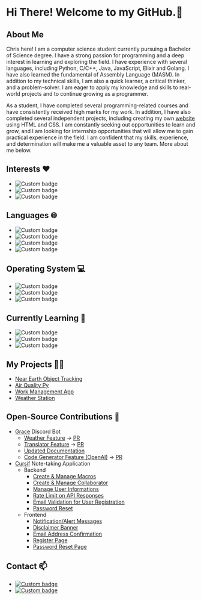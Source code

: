 # Hi There! Welcome to my GitHub.👋

## About Me
Chris here! I am a computer science student currently pursuing a Bachelor of Science degree. I have a strong passion for programming and a deep interest in learning and exploring the field. I have experience with several languages, including Python, C/C++, Java, JavaScript, Elixir and Golang. I have also learned the fundamental of Assembly Language (MASM). In addition to my technical skills, I am also a quick learner, a critical thinker, and a problem-solver. I am eager to apply my knowledge and skills to real-world projects and to continue growing as a programmer.

As a student, I have completed several programming-related courses and have consistently received high marks for my work. In addition, I have also completed several independent projects, including creating my own [website](https://chrisdedman.github.io) using HTML and CSS. I am constantly seeking out opportunities to learn and grow, and I am looking for internship opportunities that will allow me to gain practical experience in the field. I am confident that my skills, experience, and determination will make me a valuable asset to any team.
More about me below.
  
## Interests ❤️
* ![Custom badge](https://img.shields.io/badge/-Software%20Engineering-purple)
* ![Custom badge](https://img.shields.io/badge/-Embedded%20System-purple)
* ![Custom badge](https://img.shields.io/badge/-BackEnd%20Engineering-purple)

## Languages 🌐
* ![Custom badge](https://img.shields.io/badge/-Python-darkblue)
* ![Custom badge](https://img.shields.io/badge/-C/C++-darkblue)
* ![Custom badge](https://img.shields.io/badge/-Java-darkblue)
* ![Custom badge](https://img.shields.io/badge/-JavaScript-darkblue)

## Operating System 💻
* ![Custom badge](https://img.shields.io/badge/-MacOS-grey)
* ![Custom badge](https://img.shields.io/badge/-Linux-grey)
* ![Custom badge](https://img.shields.io/badge/-Windows-grey)

## Currently Learning 📖
* ![Custom badge](https://img.shields.io/badge/-Golang-darkred)
* ![Custom badge](https://img.shields.io/badge/-Elixir-darkred)
* ![Custom badge](https://img.shields.io/badge/-Web%20Development-darkred)

## My Projects 👨‍💻
* [Near Earth Object Tracking](https://github.com/chrisdedman/Near_Earth_Object)
* [Air Quality Py](https://github.com/chrisdedman/air_quality)
* [Work Management App](https://github.com/chrisdedman/work_management)
* [Weather Station](https://github.com/chrisdedman/weather_station)

## Open-Source Contributions 🧰
* [Grace](https://github.com/Code-Society-Lab/grace) Discord Bot
    * [Weather Feature](https://github.com/Code-Society-Lab/grace/blob/main/bot/extensions/weather_cog.py) -> [PR](https://github.com/Code-Society-Lab/grace/pull/51)
    * [Translator Feature](https://github.com/Code-Society-Lab/grace/blob/main/bot/extensions/translator_cog.py) -> [PR](https://github.com/Code-Society-Lab/grace/pull/81)
    * [Updated Documentation](https://github.com/Code-Society-Lab/grace/pull/88)
    * [Code Generator Feature (OpenAI)](https://github.com/Code-Society-Lab/grace/blob/main/bot/extensions/code_generator_cog.py) -> [PR](https://github.com/Code-Society-Lab/grace/pull/89)
* [Cursif](https://github.com/Code-Society-Lab/cursif) Note-taking Application
  * Backend
    * [Create & Manage Macros](https://github.com/Code-Society-Lab/cursif-backend/pull/5)
    * [Create & Manage Collaborator](https://github.com/Code-Society-Lab/cursif-backend/pull/8)
    * [Manage User Informations](https://github.com/Code-Society-Lab/cursif-backend/pull/7)
    * [Rate Limit on API Responses](https://github.com/Code-Society-Lab/cursif-backend/pull/10)
    * [Email Validation for User Registration](https://github.com/Code-Society-Lab/cursif-backend/pull/12)
    * [Password Reset](https://github.com/Code-Society-Lab/cursif-backend/pull/15)
  * Frontend
    * [Notification/Alert Messages](https://github.com/Code-Society-Lab/cursif-web/pull/7)
    * [Disclaimer Banner](https://github.com/Code-Society-Lab/cursif-web/pull/18)
    * [Email Address Confirmation](https://github.com/Code-Society-Lab/cursif-web/pull/14)
    * [Register Page](https://github.com/Code-Society-Lab/cursif-web/pull/20)
    * [Password Reset Page](https://github.com/Code-Society-Lab/cursif-web/pull/15)

## Contact 📫
* [![Custom badge](https://img.shields.io/badge/-Twitter-darkred)](https://twitter.com/DedmanRollet)
* [![Custom badge](https://img.shields.io/badge/-Blog-darkred)](https://chrisdedman.github.io)
